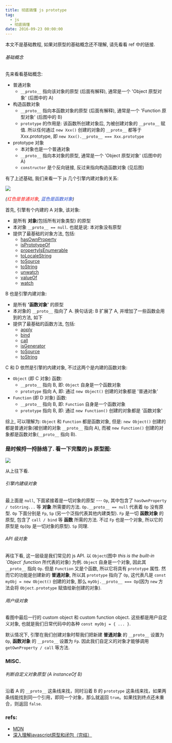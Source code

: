 ```yaml
---
title: 彻底搞懂 js prototype
tag:
  - js
  - 彻底搞懂
date: 2016-09-23 00:00:00
---
```


本文不是基础教程, 如果对原型的基础概念还不理解, 请先看看 ref 中的链接.

###### 基础概念
先来看看基础概念:
* 普通对象
  - `__proto__` 指向该对象的原型 (后面有解释), 通常是一个 'Object 原型对象' (后图中的 A)
* 构造函数对象
  - `__proto__` 指向本函数对象的原型 (后面有解释), 通常是一个 'Function 原型对象' (后图中的 B)
  - `prototype` 的作用是: 该函数所创建对象后, 为被创建对象的 `__proto__` 赋值. 所以任何通过 `new Xxx()` 创建的对象的 `__proto__` 都等于 Xxx.prototype, 即 `new Xxx().__proto__ === Xxx.prototype`
* prototype 对象
  - 本对象也是一个普通对象
  - `__proto__` 指向本对象的原型, 通常是一个 'Object 原型对象' (后图中的 A)
  - `constructor` 是个反向链接, 反过来指向构造函数对象 (见后图)

有了上述基础, 我们来看一下 js 几个引擎内建对象的关系:

![](/images/js_prototype/prototype.png)

_(<font color="#fa1716">红色是普通对象</font>, <font color="#264ccf">蓝色是函数对象</font>)_


首先, 引擎有个内建的 A 对象, 该对象:
* 是所有 **对象**(包括所有对象类型) 的原型
* 本对象 `__proto__ == null`. 也就是说: 本对象没有原型
* 提供了最基础的对象方法, 包括:
  - [hasOwnProperty](https://developer.mozilla.org/en-US/docs/Web/JavaScript/Reference/Global_Objects/Object/hasOwnProperty)
  - [isPrototypeOf](https://developer.mozilla.org/en-US/docs/Web/JavaScript/Reference/Global_Objects/Object/isPrototypeOf)
  - [propertyIsEnumerable](https://developer.mozilla.org/en-US/docs/Web/JavaScript/Reference/Global_Objects/Object/propertyIsEnumerable)
  - [toLocaleString](https://developer.mozilla.org/en-US/docs/Web/JavaScript/Reference/Global_Objects/Object/toLocaleString)
  - [toSource](https://developer.mozilla.org/en-US/docs/Web/JavaScript/Reference/Global_Objects/Object/toSource)
  - [toString](https://developer.mozilla.org/en-US/docs/Web/JavaScript/Reference/Global_Objects/Object/toString)
  - [unwatch](https://developer.mozilla.org/en-US/docs/Web/JavaScript/Reference/Global_Objects/Object/unwatch)
  - [valueOf](https://developer.mozilla.org/en-US/docs/Web/JavaScript/Reference/Global_Objects/Object/valueOf)
  - [watch](https://developer.mozilla.org/en-US/docs/Web/JavaScript/Reference/Global_Objects/Object/watch)

B 也是引擎内建对象:
* 是所有 **'函数对象'** 的原型
* 本对象的 `__proto__` 指向了 A. 换句话说: B 扩展了 A, 并增加了一些函数会用到的方法, 如下
* 提供了最基础的函数方法, 包括:
  - [apply](https://developer.mozilla.org/en-US/docs/Web/JavaScript/Reference/Global_Objects/Function/apply)
  - [bind](https://developer.mozilla.org/en-US/docs/Web/JavaScript/Reference/Global_Objects/Function/bind)
  - [call](https://developer.mozilla.org/en-US/docs/Web/JavaScript/Reference/Global_Objects/Function/call)
  - [isGenerator](https://developer.mozilla.org/en-US/docs/Web/JavaScript/Reference/Global_Objects/Function/isGenerator)
  - [toSource](https://developer.mozilla.org/en-US/docs/Web/JavaScript/Reference/Global_Objects/Function/toSource)
  - [toString](https://developer.mozilla.org/en-US/docs/Web/JavaScript/Reference/Global_Objects/Function/toString)

C 和 D 依然是引擎的内建对象, 不过这两个是内建的函数对象:
* `Object` (即 C 对象) 函数:
  - `__proto__` 指向 B, 即: `Object` 自身是一个函数对象
  - `prototype` 指向 A, 即: 通过 `new Object()` 创建的对象都是 '普通对象'
* `Function` (即 D 对象) 函数:
  - `__proto__` 指向 B, 即: `Function` 自身是一个函数对象
  - `prototype` 指向 B, 即: 通过 `new Function()` 创建的对象都是 '函数对象'

综上, 可以理解为: `Object` 和 `Function` 都是函数对象, 但是: `new Object()` 创建的都是普通对象(被创建的对象 `__proto__` 指向 A), 而被 `new Function()` 创建的对象都是函数对象(`__proto__` 指向 B).

### 是时候捋一捋脉络了. 看一下完整的 js 原型图:

![](/images/js_prototype/js.png)

从上往下看.
###### 引擎内建级对象
  最上面是 `null`, 下面紧接着是一切对象的原型 --- `Op`, 其中包含了 `hasOwnProperty / toString...` 等 **对象** 所需要的方法. `Op.__proto__ == null` 代表着 `Op` 没有原型.
  `Op` 下面分别是 `Fp`, `Sp` (另一个泛指代表其他内建类型). `Fp` 是一切 **函数对象** 的原型, 包含了 `call / bind` 等 **函数** 所需的方法. 不过 `Fp` 也是一个对象, 所以它的原型是 `Op`(`Op` 是一切对象的原型). `Sp` 同理.

###### API 级对象
  再往下看, 这一层级是我们常见的 js API. 以 `Object`(图中 _this is the built-in \`Object\` function_ 所代表的对象) 为例. `Object` 自身是一个对象, 因此其 `__proto__` 指向 `Op`. 但是 `Function` 又是个函数, 所以它将具有 `prototype` 属性. 然而它的功能是创建新的 **普通对象**, 所以其 `prototype` 指向了 `Op`, 这代表凡是 `const myObj = new Object()` 创建的对象, 那么 `myObj.__proto__ === Op`(因为 `new` 方法会将 `Object.prototype` 赋值给新创建的对象).

###### 用户级对象
  看图中最后一行的 custom object 和 custom function object. 这些都是用户自定义对象, 也就是我们日常代码中的各种 `const myObj = { ... }`.

  默认情况下, 引擎在我们创建对象时帮我们把新建 **普通对象** 的 `__proto__` 设置为 `Op`,  **函数对象** 的 `__proto__` 设置为 `Fp`. 因此我们自定义的对象才能够调用 `getOwnProperty / call` 等方法.


### MISC.
###### 判断自定义对象原型 (A instanceOf B)
沿着 A 的 `__proto__` 这条线来找，同时沿着 B 的 `prototype` 这条线来找，如果两条线能找到同一个引用，即同一个对象，那么就返回 `true`。如果找到终点还未重合，则返回 `false`.

### refs:
* [MDN](https://developer.mozilla.org/en-US/docs/Web/JavaScript)
* [深入理解javascript原型和闭包（完结）](http://www.cnblogs.com/wangfupeng1988/p/3977924.html)
